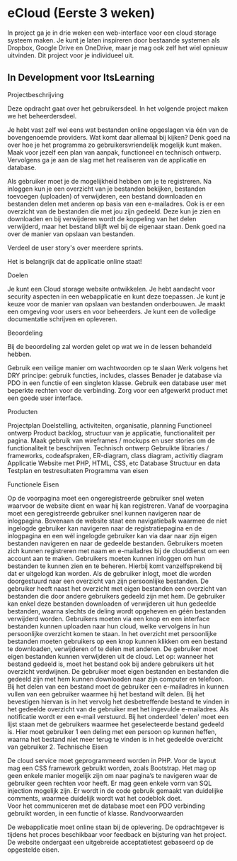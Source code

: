 # eCloud (Eerste 3 weken)

In project ga je in drie weken een web-interface voor een cloud storage systeem maken. Je kunt je laten inspireren door bestaande systemen als Dropbox, Google Drive en OneDrive, maar je mag ook zelf het wiel opnieuw uitvinden. Dit project voor je individueel uit.

## In Development voor ItsLearning

Projectbeschrijving

Deze opdracht gaat over het gebruikersdeel. In het volgende project maken we het beheerdersdeel.

Je hebt vast zelf wel eens wat bestanden online opgeslagen via één van de bovengenoemde providers. Wat komt daar allemaal bij kijken? Denk goed na over hoe je het programma zo gebruikersvriendelijk mogelijk kunt maken. Maak voor jezelf een plan van aanpak, functioneel en technisch ontwerp. Vervolgens ga je aan de slag met het realiseren van de applicatie en database.

Als gebruiker moet je de mogelijkheid hebben om je te registreren. Na inloggen kun je een overzicht van je bestanden bekijken, bestanden toevoegen (uploaden) of verwijderen,  een bestand downloaden en bestanden delen met anderen op basis van een e-mailadres. Ook is er een overzicht van de bestanden die met jou zijn gedeeld. Deze kun je zien en downloaden en bij verwijderen wordt de koppeling van het delen verwijderd, maar het bestand blijft wel bij de eigenaar staan.
Denk goed na over de manier van opslaan van bestanden.

Verdeel de user story's over meerdere sprints.

 

Het is belangrijk dat de applicatie online staat! 

 

Doelen

Je kunt een Cloud storage website ontwikkelen.
Je hebt aandacht voor security aspecten in een webapplicatie en kunt deze toepassen.
Je kunt je keuze voor de manier van opslaan van bestanden onderbouwen.
Je maakt een omgeving voor users en voor beheerders.
Je kunt een de volledige documentatie schrijven en opleveren.

Beoordeling

Bij de beoordeling zal worden gelet op wat we in de lessen behandeld hebben.

Gebruik een veilige manier om wachtwoorden op te slaan
Werk volgens het DRY principe: gebruik functies, includes, classes
Benader je database via PDO in een functie of een singleton klasse.
Gebruik een database user met beperkte rechten voor de verbinding.
Zorg voor een afgewerkt product met een goede user interface.
​

Producten

Projectplan
Doelstelling, activiteiten, organisatie, planning
Functioneel ontwerp
Product backlog, structuur van je applicatie, functionaliteit per pagina. Maak gebruik van wireframes / mockups en user stories om de functionaliteit te beschrijven.
Technisch ontwerp
Gebruikte libraries / frameworks, codeafspraken, ER-diagram, class diagram, activitiy diagram
Applicatie
Website met PHP, HTML, CSS, etc
Database
Structuur en data
Testplan en testresultaten
Programma van eisen

Functionele Eisen 

Op de voorpagina moet een ongeregistreerde gebruiker snel weten waarvoor de website dient en waar hij kan registreren. 
Vanaf de voorpagina moet een geregistreerde gebruiker snel kunnen navigeren naar de inlogpagina. 
Bovenaan de website staat een navigatiebalk waarmee de niet ingelogde gebruiker kan navigeren naar de registratiepagina en de inlogpagina en een wél ingelogde gebruiker kan via daar naar zijn eigen bestanden navigeren en naar de gedeelde bestanden. 
Gebruikers moeten zich kunnen registreren met naam en e-mailadres bij de clouddienst om een account aan te maken. 
Gebruikers moeten kunnen inloggen om hun bestanden te kunnen zien en te beheren. Hierbij komt vanzelfsprekend bij dat er uitgelogd kan worden. 
Als de gebruiker inlogt, moet die worden doorgestuurd naar een overzicht van zijn persoonlijke bestanden. 
De gebruiker heeft naast het overzicht met eigen bestanden een overzicht van bestanden die door andere gebruikers gedeeld zijn met hem. De gebruiker kan enkel deze bestanden downloaden of verwijderen uit hun gedeelde bestanden, waarna slechts de deling wordt opgeheven en géén bestanden verwijderd worden. 
Gebruikers moeten via een knop en een interface bestanden kunnen uploaden naar hun cloud, welke vervolgens in hun persoonlijke overzicht komen te staan. 
In het overzicht met persoonlijke bestanden moeten gebruikers op een knop kunnen klikken om een bestand te downloaden, verwijderen of te delen met anderen. 
De gebruiker moet eigen bestanden kunnen verwijderen uit de cloud. Let op: wanneer het bestand gedeeld is, moet het bestand ook bij andere gebruikers uit het overzicht verdwijnen. 
De gebruiker moet eigen bestanden en bestanden die gedeeld zijn met hem kunnen downloaden naar zijn computer en telefoon. 
Bij het delen van een bestand moet de gebruiker een e-mailadres in kunnen vullen van een gebruiker waarmee hij het bestand wilt delen. Bij het bevestigen hiervan is in het vervolg het desbetreffende bestand te vinden in het gedeelde overzicht van de gebruiker met het ingevulde e-mailadres. Als notificatie wordt er een e-mail verstuurd.
Bij het onderdeel 'delen'  moet een lijst staan met de gebruikers waarmee het geselecteerde bestand gedeeld is. Hier moet gebruiker 1 een deling met een persoon op kunnen heffen, waarna het bestand niet meer terug te vinden is in het gedeelde overzicht van gebruiker 2. 
Technische Eisen 

De cloud service moet geprogrammeerd worden in PHP. 
Voor de layout mag een CSS framework gebruikt worden, zoals Bootstrap. 
Het mag op geen enkele manier mogelijk zijn om naar pagina’s te navigeren waar de gebruiker geen rechten voor heeft. 
Er mag geen enkele vorm van SQL injection mogelijk zijn. 
Er wordt in de code gebruik gemaakt van duidelijke comments, waarmee duidelijk wordt wat het codeblok doet.  
Voor het communiceren met de database moet een PDO verbinding gebruikt worden, in een functie of klasse. 
Randvoorwaarden 

De webapplicatie moet online staan bij de oplevering. 
De opdrachtgever is tijdens het proces beschikbaar voor feedback en bijsturing van het project. 
De website ondergaat een uitgebreide acceptatietest gebaseerd op de opgestelde eisen. 
